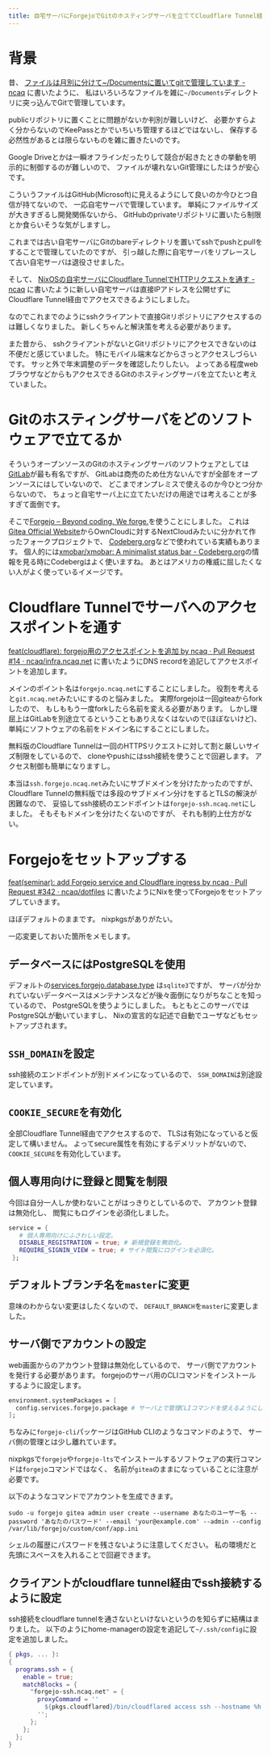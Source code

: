 ```yaml
---
title: 自宅サーバにForgejoでGitのホスティングサーバを立ててCloudflare Tunnel経由でアクセスする
---
```


# 背景

昔、
[ファイルは月別に分けて~/Documentsに置いてgitで管理しています - ncaq](https://www.ncaq.net/2017/11/06/)
に書いたように、
私はいろいろなファイルを雑に`~/Documents`ディレクトリに突っ込んでGitで管理しています。

publicリポジトリに置くことに問題がないか判別が難しいけど、
必要かすらよく分からないのでKeePassとかでいちいち管理するほどではないし、
保存する必然性があるとは限らないものを雑に置きたいのです。

Google Driveとかは一瞬オフラインだったりして競合が起きたときの挙動を明示的に制御するのが難しいので、
ファイルが壊れないGit管理にしたほうが安心です。

こういうファイルはGitHub(Microsoft)に見えるようにして良いのか今ひとつ自信が持てないので、
一応自宅サーバで管理しています。
単純にファイルサイズが大きすぎるし開発関係ないから、
GitHubのprivateリポジトリに置いたら制限とか食らいそうな気がしますし。

これまでは古い自宅サーバにGitのbareディレクトリを置いてsshでpushとpullをすることで管理していたのですが、
引っ越した際に自宅サーバをリプレースして古い自宅サーバは退役させました。

そして、
[NixOSの自宅サーバにCloudflare TunnelでHTTPリクエストを通す - ncaq](https://www.ncaq.net/2025/09/04/13/49/48/)
に書いたように新しい自宅サーバは直接IPアドレスを公開せずにCloudflare Tunnel経由でアクセスできるようにしました。

なのでこれまでのようにsshクライアントで直接Gitリポジトリにアクセスするのは難しくなりました。
新しくちゃんと解決策を考える必要があります。

また昔から、
sshクライアントがないとGitリポジトリにアクセスできないのは不便だと感じていました。
特にモバイル端末などからさっとアクセスしづらいです。
サッと外で年末調整のデータを確認したりしたい。
よってある程度webブラウザなどからもアクセスできるGitのホスティングサーバを立てたいと考えていました。

# Gitのホスティングサーバをどのソフトウェアで立てるか

そういうオープンソースのGitのホスティングサーバのソフトウェアとしては[GitLab](https://about.gitlab.com/ja-jp/)が最も有名ですが、
GitLabは商売のため仕方ないんですが全部をオープンソースにはしていないので、
どこまでオンプレミスで使えるのか今ひとつ分からないので、
ちょっと自宅サーバ上に立てたいだけの用途では考えることが多すぎて面倒です。

そこで[Forgejo – Beyond coding. We forge.](https://forgejo.org/)を使うことにしました。
これは[Gitea Official Website](https://about.gitea.com/)からOwnCloudに対するNextCloudみたいに分かれて作ったフォークプロジェクトで、
[Codeberg.org](https://codeberg.org/)などで使われている実績もあります。
個人的には[xmobar/xmobar: A minimalist status bar - Codeberg.org](https://codeberg.org/xmobar/xmobar/)の情報を見る時にCodebergはよく使いますね。
あとはアメリカの権威に屈したくない人がよく使っているイメージです。

# Cloudflare Tunnelでサーバへのアクセスポイントを通す

[feat(cloudflare): forgejo用のアクセスポイントを追加 by ncaq · Pull Request #14 · ncaq/infra.ncaq.net](https://github.com/ncaq/infra.ncaq.net/pull/14)
に書いたようにDNS recordを追記してアクセスポイントを追加します。

メインのポイント名は`forgejo.ncaq.net`にすることにしました。
役割を考えると`git.ncaq.net`みたいにするのと悩みました。
実際forgejoは一回giteaからforkしたので、
もしももう一度forkしたら名前を変える必要があります。
しかし理屈上はGitLabを別途立てるということもありえなくはないので(ほぼないけど)、
単純にソフトウェアの名前をドメイン名にすることにしました。

無料版のCloudflare Tunnelは一回のHTTPSリクエストに対して割と厳しいサイズ制限をしているので、
cloneやpushにはssh接続を使うことで回避します。
アクセス制御も簡単になりますし。

本当は`ssh.forgejo.ncaq.net`みたいにサブドメインを分けたかったのですが、
Cloudflare Tunnelの無料版では多段のサブドメイン分けをするとTLSの解決が困難なので、
妥協してssh接続のエンドポイントは`forgejo-ssh.ncaq.net`にしました。
そもそもドメインを分けたくないのですが、
それも制約上仕方がない。

# Forgejoをセットアップする

[feat(seminar): add Forgejo service and Cloudflare ingress by ncaq · Pull Request #342 · ncaq/dotfiles](https://github.com/ncaq/dotfiles/pull/342)
に書いたようにNixを使ってForgejoをセットアップしていきます。

ほぼデフォルトのままです。
nixpkgsがありがたい。

一応変更しておいた箇所をメモします。

## データベースにはPostgreSQLを使用

デフォルトの[services.forgejo.database.type](https://search.nixos.org/options?channel=25.05&show=services.forgejo.database.type&query=forgejo)
は`sqlite3`ですが、
サーバが分かれていないデータベースはメンテナンスなどが後々面倒になりがちなことを知っているので、
PostgreSQLを使うようにしました。
もともとこのサーバではPostgreSQLが動いていますし、
Nixの宣言的な記述で自動でユーザなどもセットアップされます。

## `SSH_DOMAIN`を設定

ssh接続のエンドポイントが別ドメインになっているので、
`SSH_DOMAIN`は別途設定しています。

## `COOKIE_SECURE`を有効化

全部Cloudflare Tunnel経由でアクセスするので、
TLSは有効になっていると仮定して構いません。
よってsecure属性を有効にするデメリットがないので、
`COOKIE_SECURE`を有効化しています。

## 個人専用向けに登録と閲覧を制限

今回は自分一人しか使わないことがはっきりとしているので、
アカウント登録は無効化し、
閲覧にもログインを必須化しました。

```nix
service = {
   # 個人専用向けにふさわしい設定。
   DISABLE_REGISTRATION = true; # 新規登録を無効化。
   REQUIRE_SIGNIN_VIEW = true; # サイト閲覧にログインを必須化。
 };
```

## デフォルトブランチ名を`master`に変更

意味のわからない変更はしたくないので、
`DEFAULT_BRANCH`を`master`に変更しました。

## サーバ側でアカウントの設定

web画面からのアカウント登録は無効化しているので、
サーバ側でアカウントを発行する必要があります。
forgejoのサーバ用のCLIコマンドをインストールするように設定します。

```nix
environment.systemPackages = [
  config.services.forgejo.package # サーバ上で管理CLIコマンドを使えるようにします。
];
```

ちなみに`forgejo-cli`パッケージはGitHub CLIのようなコマンドのようで、
サーバ側の管理とは少し離れています。

nixpkgsで`forgejo`や`forgejo-lts`でインストールするソフトウェアの実行コマンドは`forgejo`コマンドではなく、
名前が`gitea`のままになっていることに注意が必要です。

以下のようなコマンドでアカウントを生成できます。

```console
sudo -u forgejo gitea admin user create --username あなたのユーザー名 --password 'あなたのパスワード' --email 'your@example.com' --admin --config /var/lib/forgejo/custom/conf/app.ini
```

シェルの履歴にパスワードを残さないように注意してください。
私の環境だと先頭にスペースを入れることで回避できます。

## クライアントがcloudflare tunnel経由でssh接続するように設定

ssh接続をcloudflare tunnelを通さないといけないというのを知らずに結構はまりました。
以下のようにhome-managerの設定を追記して`~/.ssh/config`に設定を追加しました。

```nix
{ pkgs, ... }:
{
  programs.ssh = {
    enable = true;
    matchBlocks = {
      "forgejo-ssh.ncaq.net" = {
        proxyCommand = ''
          ${pkgs.cloudflared}/bin/cloudflared access ssh --hostname %h
        '';
      };
    };
  };
}
```
